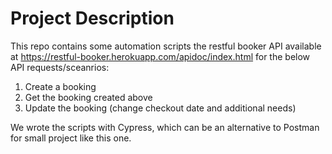 # Project Description

This repo contains some automation scripts the restful booker API available at https://restful-booker.herokuapp.com/apidoc/index.html for the below API requests/sceanrios:

1. Create a booking
2. Get the booking created above
3. Update the booking (change checkout date and additional needs)


We wrote the scripts with Cypress, which can be an alternative to Postman for small project like this one. 



